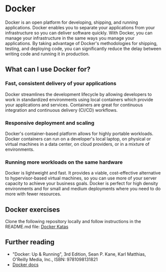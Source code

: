 # Docker
Docker is an open platform for developing, shipping, and running applications. Docker enables you to separate your applications from your infrastructure so you can deliver software quickly. With Docker, you can manage your infrastructure in the same ways you manage your applications. By taking advantage of Docker's methodologies for shipping, testing, and deploying code, you can significantly reduce the delay between writing code and running it in production.

## What can I use Docker for?

### Fast, consistent delivery of your applications
Docker streamlines the development lifecycle by allowing developers to work in standardized environments using local containers which provide your applications and services. Containers are great for continuous integration and continuous delivery (CI/CD) workflows.

### Responsive deployment and scaling
Docker's container-based platform allows for highly portable workloads. Docker containers can run on a developer's local laptop, on physical or virtual machines in a data center, on cloud providers, or in a mixture of environments.

### Running more workloads on the same hardware
Docker is lightweight and fast. It provides a viable, cost-effective alternative to hypervisor-based virtual machines, so you can use more of your server capacity to achieve your business goals. Docker is perfect for high density environments and for small and medium deployments where you need to do more with fewer resources.

## Docker exercises
Clone the following repository locally and follow instructions in the README.md file: [Docker Katas](https://github.com/eficode-academy/docker-katas/tree/master)

## Further reading
- "Docker: Up & Running", 3rd Edition, Sean P. Kane, Karl Matthias, O'Reilly Media, Inc., ISBN: 9781098131821
- [Docker docs](https://docs.docker.com/)
